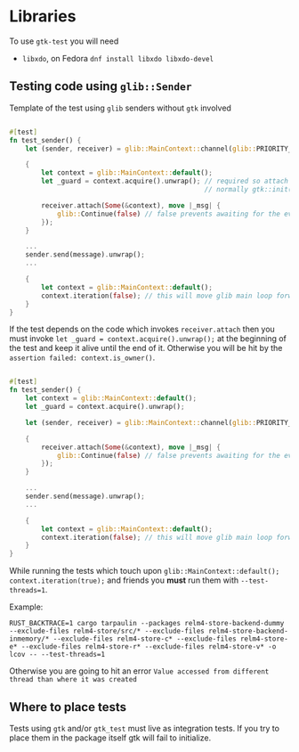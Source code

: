 # Libraries

To use `gtk-test` you will need

- `libxdo`, on Fedora `dnf install libxdo libxdo-devel`

## Testing code using `glib::Sender`

Template of the test using `glib` senders without `gtk` involved

```rust

#[test]
fn test_sender() {
    let (sender, receiver) = glib::MainContext::channel(glib::PRIORITY_DEFAULT);

    {
        let context = glib::MainContext::default();
        let _guard = context.acquire().unwrap(); // required so attach won't panic
                                                 // normally gtk::init() is doing it for you

        receiver.attach(Some(&context), move |_msg| {
            glib::Continue(false) // false prevents awaiting for the events if there is no events present
        });
    }

    ...
    sender.send(message).unwrap();
    ...

    {
        let context = glib::MainContext::default();
        context.iteration(false); // this will move glib main loop forward
    }
}

```

If the test depends on the code which invokes `receiver.attach` then you must invoke `let _guard = context.acquire().unwrap();` at the beginning of the test and keep it alive until the end of it. Otherwise you will be hit by the `assertion failed: context.is_owner()`.

```rust

#[test]
fn test_sender() {
    let context = glib::MainContext::default();
    let _guard = context.acquire().unwrap();

    let (sender, receiver) = glib::MainContext::channel(glib::PRIORITY_DEFAULT);

    {
        receiver.attach(Some(&context), move |_msg| {
            glib::Continue(false) // false prevents awaiting for the events if there is no events present
        });
    }

    ...
    sender.send(message).unwrap();
    ...

    {
        let context = glib::MainContext::default();
        context.iteration(false); // this will move glib main loop forward
    }
}

```

While running the tests which touch upon `glib::MainContext::default(); context.iteration(true);` and friends you **must** run them with `--test-threads=1`.

Example:

```text
RUST_BACKTRACE=1 cargo tarpaulin --packages relm4-store-backend-dummy --exclude-files relm4-store/src/* --exclude-files relm4-store-backend-inmemory/* --exclude-files relm4-store-c* --exclude-files relm4-store-e* --exclude-files relm4-store-r* --exclude-files relm4-store-v* -o lcov -- --test-threads=1
```

Otherwise you are going to hit an error `Value accessed from different thread than where it was created`

## Where to place tests

Tests using `gtk` and/or `gtk_test` must live as integration tests. If you try to place them in the package itself gtk will fail to initialize.
